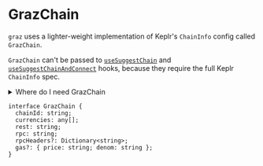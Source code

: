 # GrazChain

`graz` uses a lighter-weight implementation of Keplr's `ChainInfo` config called `GrazChain`.

`GrazChain` can't be passed to [`useSuggestChain`](../hooks/useSuggestChain.md) and [`useSuggestChainAndConnect`](../hooks/useSuggestChainAndConnect.md) hooks, because they require the full Keplr `ChainInfo` spec.

<details><summary>Where do I need GrazChain</summary>
<p>

- [`useConnect`](../hooks/useConnect.md)
- [`useBalances`](../hooks/useBalances.md)

</p>
</details>

```tsx
interface GrazChain {
  chainId: string;
  currencies: any[];
  rest: string;
  rpc: string;
  rpcHeaders?: Dictionary<string>;
  gas?: { price: string; denom: string };
}
```

